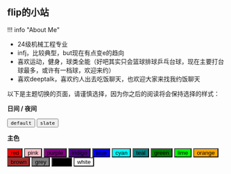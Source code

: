 flip的小站
---


!!! info "About Me" 
- 24级机械工程专业
- infj，比较典型，but现在有点变e的趋向
- 喜欢运动，健身，球类全能（好吧其实只会篮球排球乒乓台球，现在主要打台球最多，或许有一档球，欢迎来约）
- 喜欢deeptalk，喜欢约人出去吃饭聊天，也欢迎大家来找我约饭聊天


以下是主题切换的页面，请谨慎选择，因为你之后的阅读将会保持选择的样式：


**日间 / 夜间**

<div class="tx-switch">
  <button data-md-color-scheme="default"><code>default</code></button>
  <button data-md-color-scheme="slate"><code>slate</code></button>
</div>

**主色**

<div class="tx-switch">
  <button class="button1" data-md-color-primary="red" style="background-color:red">red</button>
  <button class="button1" data-md-color-primary="pink" style="background-color:pink;color:black">pink</button>
  <button class="button1" data-md-color-primary="purple" style="background-color:purple">purple</button>
  <button class="button1" data-md-color-primary="indigo" style="background-color:indigo">indigo</button>
  <button class="button1" data-md-color-primary="blue" style="background-color:blue">blue</button>
  <button class="button1" data-md-color-primary="cyan" style="background-color:cyan;color:black">cyan</button>
  <button class="button1" data-md-color-primary="teal" style="background-color:teal">teal</button>
  <button class="button1" data-md-color-primary="green" style="background-color:green">green</button>
  <button class="button1" data-md-color-primary="lime" style="background-color:lime;color:black">lime</button>
  <button class="button1" data-md-color-primary="orange" style="background-color:orange;color:black">orange</button>
  <button class="button1" data-md-color-primary="brown" style="background-color:brown;border-radius=3px">brown</button>
  <button class="button1" data-md-color-primary="grey" style="background-color:grey">grey</button>
  <button class="button1" data-md-color-primary="black" style="background-color:black">black</button>
  <button class="button1" data-md-color-primary="white" style="background-color:white;color:black">white</button>
</div>

<!-- 你的自定义 JS 和 CSS 已经通过 mkdocs.yml 引入，
     所以这里不需要再写 <script> 和 <style> 标签了。
     原有的 script 代码现在在 extra.js 里运行，用于处理 localStorage 和 body 属性。 -->



